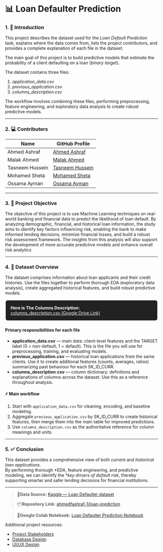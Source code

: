# 📊 Loan Defaulter Prediction

### 1. 📖 Introduction  
This project describes the dataset used for the *Loan Default Prediction* task, explains where the data comes from, lists the project contributors, and provides a complete explanation of each file in the dataset.  

The main goal of this project is to build predictive models that estimate the probability of a client defaulting on a loan (*binary target*).  

The dataset contains three files:  
1. *application_data.csv*  
2. *previous_application.csv*  
3. *columns_description.csv*  

The workflow involves combining these files, performing preprocessing, feature engineering, and exploratory data analysis to create robust predictive models.  

---

### 2. 💻 Contributers

| Name            | GitHub Profile                                                   |
|-----------------|------------------------------------------------------------------|
| Ahmed Ashraf    | [Ahmed Ashraf](https://github.com/ahmedfashraf-1)                |
| Malak Ahmed     | [Malak Ahmed](https://github.com/Malak-A7med)                    |
| Tasneem Hussein | [Tasneem Hussein](https://github.com/tasneemhussein12)           |
| Mohamed Sheta   | [Mohamed Sheta](https://github.com/Mohamed-Sheta)                |
| Ossama Ayman    | [Ossama Ayman](https://github.com/Ossama-Ayman)                  |

---

### 3. 🎯 Project Objective

The objective of this project is to use Machine Learning techniques on real-world banking and financial data to predict the likelihood of loan default. By analyzing demographic, financial, and historical loan information, the study aims to identify key factors influencing risk, enabling the bank to make informed lending decisions, minimize financial losses, and build a robust risk assessment framework. The insights from this analysis will also support the development of more accurate predictive models and enhance overall risk analytics

---

### 4. 📂 Dataset Overview

The dataset comprises information about loan applicants and their credit histories. Use the files together to perform thorough EDA (exploratory data analysis), create aggregated historical features, and build robust predictive models.

<div style="border: 2px solid #fff; padding: 16px; border-radius: 8px; background: #222; color: #fff; margin-bottom: 1.5em;">
<b>Here is The Columns Description:</b><br>
<a href="https://drive.google.com/file/d/14OPssUiciOdcfhzXwMsviVBg1058gIbw/view?usp=sharing" style="color:#fff; text-decoration:underline;">columns_description.csv (Google Drive Link)</a>
</div>

#### Primary responsibilities for each file

- **application_data.csv** — main data: client-level features and the TARGET label (0 = non-default, 1 = default). This is the file you will use for preprocessing, training, and evaluating models.
- **previous_application.csv** — historical loan applications from the same clients. Use it to create additional features (counts, averages, ratios) summarizing past behaviour for each SK_ID_CURR.
- **columns_description.csv** — column dictionary: definitions and explanations of columns across the dataset. Use this as a reference throughout analysis.

#### ⚡ Main workflow

1. Start with `application_data.csv` for cleaning, encoding, and baseline modeling.
2. Aggregate `previous_application.csv` by SK_ID_CURR to create historical features, then merge them into the main table for improved predictions.
3. Use `columns_description.csv` as the authoritative reference for column meanings and units.

---

### 5. ✅ Conclusion  
This dataset provides a comprehensive view of both *current* and *historical loan applications*.  
By performing thorough *EDA, feature engineering, and predictive modeling, we can identify the **key drivers of default risk*, thereby supporting smarter and safer lending decisions for financial institutions.

---
>📂**Data Source:** [Kaggle — Loan Defaulter dataset](https://www.kaggle.com/datasets/gauravduttakiit/loan-defaulter)  

>📦**Repository Link:** [ahmedfashraf-1/loan-prediction](https://github.com/ahmedfashraf-1/loan-prediction)

>📑**Google Colab Notebook:** [Loan Defaulter Prediction Notebook](https://colab.research.google.com/drive/1J3TWn40xFEsxQjK0TKC7GnlnBjf_-Q7b)

Additional project resources:
- [Project Stakeholders](https://drive.google.com/file/d/1mKLo3_hhdgKwfJlFxeOfs9J7cFbrNFaK/view?usp=sharing)
- [Database Design](https://drive.google.com/file/d/1pzbFMJE-I6akEtJhfQ0BonX-JBt41HpV/view?usp=sharing)
- [UI/UX Design](https://shaper-dark-muse.lovable.app/)
